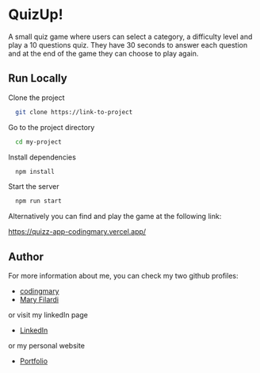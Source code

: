 
# QuizUp!

A small quiz game where users can select a category, a difficulty level and play a 10 questions quiz. They have 30 seconds to answer each question and at the end of the game they can choose to play again.




## Run Locally

Clone the project

```bash
  git clone https://link-to-project
```

Go to the project directory

```bash
  cd my-project
```

Install dependencies

```bash
  npm install
```

Start the server

```bash
  npm run start
```


Alternatively you can find and play the game at the following link:

https://quizz-app-codingmary.vercel.app/



## Author
For more information about me, you can check my two github profiles:

- [codingmary](https://www.github.com/codingmary)
- [Mary Filardi](https://www.github.com/MaryFili)

or visit my linkedIn page

- [LinkedIn](https://www.linkedin.com/in/maryfilardi/)

or my personal website
- [Portfolio](https://www.maryfilardi.com)